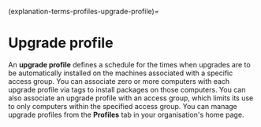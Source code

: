 (explanation-terms-profiles-upgrade-profile)=
# Upgrade profile

An **upgrade profile** defines a schedule for the times when upgrades are to be automatically installed on the machines associated with a specific access group. You can associate zero or more computers with each upgrade profile via tags to install packages on those computers. You can also associate an upgrade profile with an access group, which limits its use to only computers within the specified access group. You can manage upgrade profiles from the **Profiles** tab in your organisation's home page.

